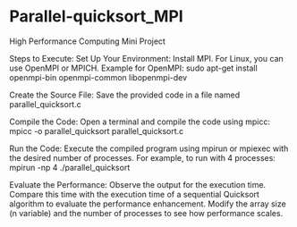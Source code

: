 # Parallel-quicksort_MPI
High Performance Computing Mini Project

Steps to Execute:
Set Up Your Environment:
Install MPI. For Linux, you can use OpenMPI or MPICH. Example for OpenMPI:
sudo apt-get install openmpi-bin openmpi-common libopenmpi-dev

Create the Source File:
Save the provided code in a file named parallel_quicksort.c

Compile the Code:
Open a terminal and compile the code using mpicc:
mpicc -o parallel_quicksort parallel_quicksort.c

Run the Code:
Execute the compiled program using mpirun or mpiexec with the desired number of processes. For example, to run with 4 processes:
mpirun -np 4 ./parallel_quicksort

Evaluate the Performance:
Observe the output for the execution time.
Compare this time with the execution time of a sequential Quicksort algorithm to evaluate the performance enhancement.
Modify the array size (n variable) and the number of processes to see how performance scales.





